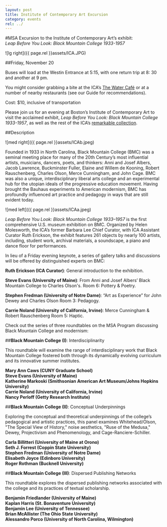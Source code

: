 ```yaml
---
layout: post
title: Institute of Contemporary Art Excursion
category: events
rel: ../
---
```


#MSA Excursion to the Institute of Contemporary Art’s exhibit:<br>*Leap Before You Look: Black Mountain College 1933-1957*

![lg right]({{ page.rel }}assets/ICA.JPG)
##Friday, November 20

Buses will load at the Westin Entrance at 5:15, with one return trip at 8: 30 and another at 9 pm. 

You might consider grabbing a bite at the ICA’s [The Water Café](http://www.icaboston.org/visit/water-cafe/) or at a number of nearby restaurants (see our Guide for recommendations).  Cost: $10, inclusive of transportationPlease join us for an evening at Boston’s Institute of Contemporary Art to visit the acclaimed exhibit, *Leap Before You Look: Black Mountain College 1933-1957*, as well as the rest of the ICA’s [remarkable collection](www.icaboston.org/bmc).
##Description

![med right]({{ page.rel }}assets/ICAb.jpeg)

Founded in 1933 in North Carolina, Black Mountain College (BMC) was a seminal meeting place for many of the 20th Century’s most influential artists, musicians, dancers, poets, and thinkers: Anni and Josef Albers, Jacob Lawrence, Buckminster Fuller, Elaine and Willem de Kooning, Robert Rauschenberg, Charles Olson, Merce Cunningham, and John Cage. BMC was also a unique, interdisciplinary liberal arts college and an experimental hub for the utopian ideals of the progressive education movement. Having brought the Bauhaus experiments to American modernism, BMC has profoundly influenced art practice and pedagogy in ways that are still evident today.

![med left]({{ page.rel }}assets/ICAa.jpeg)
*Leap Before You Look: Black Mountain College 1933–1957* is the first comprehensive U.S. museum exhibition on BMC. Organized by Helen Molesworth, the ICA’s former Barbara Lee Chief Curator, with ICA Assistant Curator Ruth Erickson, the exhibit features 261 objects by nearly 100 artists, including, student work, archival materials, a soundscape, a piano and dance floor for performances.  In lieu of a Friday evening keynote, a series of gallery talks and discussions will be offered by distinguished experts on BMC:**Ruth Erickson (ICA Curator)**: General introduction to the exhibition. **Steve Evans (University of Maine)**: From Anni and Josef Albers’ Black Mountain College to Charles Olson's.Room 6: Pottery & Poetry. **Stephen Fredman (University of Notre Dame)**: “Art as Experience” for John Dewey and Charles Olson Room 3: Pedagogy.**Carrie Noland (University of California, Irvine)**: Merce Cunningham & Robert Rauschenberg Room 5: Haptic.Check out the series of three roundtables on the MSA Program discussing Black Mountain College and modernism:##**Black Mountain College (I)**: Interdisciplinarity
This roundtable will examine the range of interdisciplinary work that Black Mountain College fostered both through its dynamically evolving curriculum and its innovative summer institutes.**Mary Ann Caws (CUNY Graduate School)**<br>**Steve Evans (University of Maine)**<br>**Katherine Markoski (Smithsonian American Art Museum/Johns Hopkins University)**<br>**Carrie Noland (University of California, Irvine)**<br>**Nancy Perloff (Getty Research Institute)**<br>##**Black Mountain College (II)**: Conceptual UnderpinningsExploring the conceptual and theoretical underpinnings of the college’s pedagogical and artistic practices, this panel examines Whitehead/Olson, "The Special View of History," noise aesthetics, "Ruse of the Medusa," Dewey, Projectivism and Phenomenology, and Cage-Ranciere-Schiller.**Carla Billitteri (University of Maine at Orono)**<br>**Seth J. Forrest (Coppin State University)**<br>**Stephen Fredman (University of Notre Dame)**<br>**Elisabeth Joyce (Edinboro University)** <br>**Roger Rothman (Bucknell University)**<br>##**Black Mountain College (III)**: Dispersed Publishing NetworksThis roundtable explores the dispersed publishing networks associated with the college and its practices of textual scholarship. **Benjamin Friedlander (University of Maine)**<br>**Kaplan Harris (St. Bonaventure University)**<br>
**Benjamin Lee (University of Tennessee)**<br>
**Brian McAllister (The Ohio State University)**<br>
**Alessandro Porco (University of North Carolina, Wilmington)**<br>